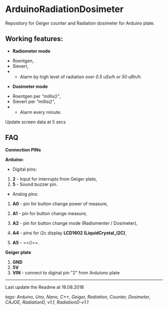 # ArduinoRadiationDosimeter
Repository for Geiger counter and Radiation dosimeter for Arduino plate.

## Working features:
* **Radiometer mode**
+ Roentgen,
+ Sievert,
+ + Alarm by high level of radiation _over 0.5 uSv/h or 50 uRn/h_.
* **Dosimeter mode**
+ Roentgen per _"millis()"_,
+ Sievert per _"millis()"_,
+ + Alarm every minute.

Update screen data at 5 secs

## FAQ

**Connection PINs**

**Arduino:**
* Digital pins:
1. **2** - Input for interrupts from Geiger plate,
2. **5** - Sound buzzer pin.

* Analog pins:
1. **A0** - pin for button change power of measure,
2. **A1** - pin for button change measure,
3. **A2** - pin for button change mode (Radiomenter / Dosimeter),

4. **A4** - pins for i2c display **LCD1602 (LiquidCrystal_I2C)**,
5. **A5** - ==//==.

**Geiger plate**
1. **GND**
2. **5V**
3. **VIN** - connect to diginal pin "2" from Arduiono plate




---
Last update the Readme at 16.08.2018

_tags: Arduino, Uno, Nano, C++, Geiger, Radiation, Counter, Dosimeter, CAJOE, RadiationD, v1.1, RadiationD-v1.1_
